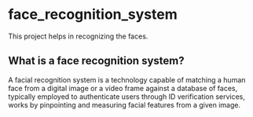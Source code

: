 # face_recognition_system
This project helps in recognizing the faces.

## What is a face recognition system?
A facial recognition system is a technology capable of matching a human face from a digital image or a video frame against a database of faces, typically employed to authenticate users through ID verification services, works by pinpointing and measuring facial features from a given image. 

